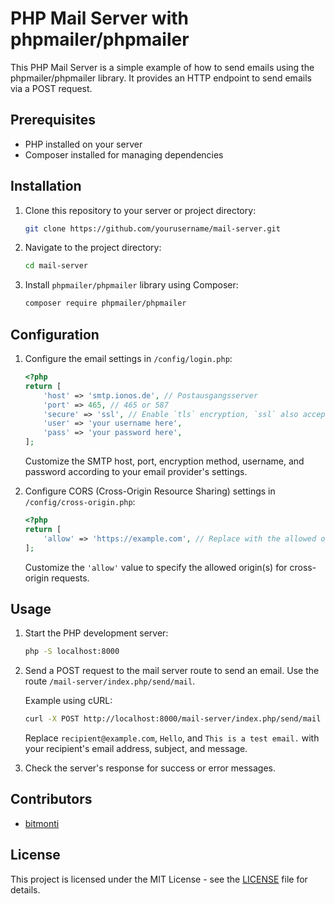 # PHP Mail Server with phpmailer/phpmailer

This PHP Mail Server is a simple example of how to send emails using the phpmailer/phpmailer library. It provides an HTTP endpoint to send emails via a POST request.

## Prerequisites

- PHP installed on your server
- Composer installed for managing dependencies

## Installation

1. Clone this repository to your server or project directory:

   ```bash
   git clone https://github.com/yourusername/mail-server.git
   ```

2. Navigate to the project directory:

   ```bash
   cd mail-server
   ```

3. Install `phpmailer/phpmailer` library using Composer:

   ```bash
   composer require phpmailer/phpmailer
   ```

## Configuration

1. Configure the email settings in `/config/login.php`:

   ```php
   <?php
   return [
       'host' => 'smtp.ionos.de', // Postausgangsserver
       'port' => 465, // 465 or 587
       'secure' => 'ssl', // Enable `tls` encryption, `ssl` also accepted
       'user' => 'your username here',
       'pass' => 'your password here',
   ];
   ```

   Customize the SMTP host, port, encryption method, username, and password according to your email provider's settings.

2. Configure CORS (Cross-Origin Resource Sharing) settings in `/config/cross-origin.php`:

   ```php
   <?php
   return [
       'allow' => 'https://example.com', // Replace with the allowed origin or all '*'
   ];
   ```

   Customize the `'allow'` value to specify the allowed origin(s) for cross-origin requests.

## Usage

1. Start the PHP development server:

   ```bash
   php -S localhost:8000
   ```

2. Send a POST request to the mail server route to send an email. Use the route `/mail-server/index.php/send/mail`.

   Example using cURL:

   ```bash
   curl -X POST http://localhost:8000/mail-server/index.php/send/mail -d "to=recipient@example.com&subject=Hello&message=This is a test email."
   ```

   Replace `recipient@example.com`, `Hello`, and `This is a test email.` with your recipient's email address, subject, and message.

3. Check the server's response for success or error messages.

## Contributors

- [bitmonti](https://github.com/bitmonti)

## License

This project is licensed under the MIT License - see the [LICENSE](LICENSE) file for details.
